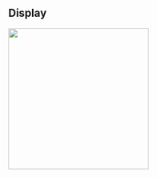 ## Display
<img width="280" height=“512” src="https://github.com/HirayClay/BasketBallBehavior/static/master/behaviorgif.gif"></img>
